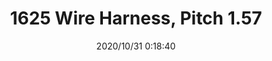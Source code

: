﻿---
layout: post 
title: 1625 Wire Harness, Pitch 1.57
is_home: true
tags: 
categories: wire-harness
overview: Pitch 1.57, 1265 Series
series: 1580
part_number: HRE1258
thumb_img: static/202010/453-thumb-20201031081957.jpg
small_img: static/202010/453-20201031081957.jpg
date: 2020/10/31 0:18:40
---



